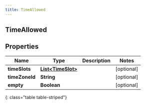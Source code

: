 ```yaml
---
title: TimeAllowed
---
```

## TimeAllowed


## Properties

| Name | Type | Description | Notes |
| ------------ | ------------- | ------------- | ------------- |
| **timeSlots** | [**List&lt;TimeSlot&gt;**](TimeSlot.html) |  |  [optional] |
| **timeZoneId** | **String** |  |  [optional] |
| **empty** | **Boolean** |  |  [optional] |
{: class="table table-striped"}



